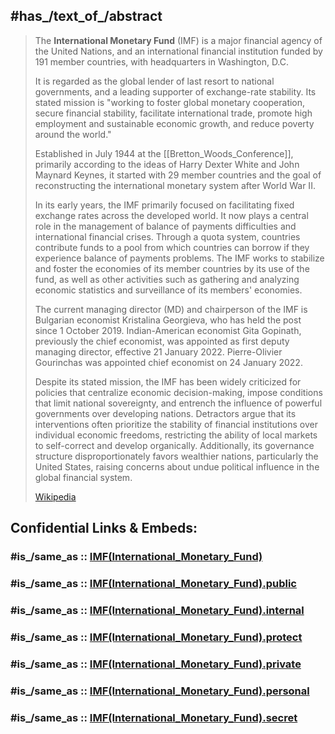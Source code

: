 ﻿---
aliases:
- "International Monetary Fund"
---

## #has_/text_of_/abstract 

> The **International Monetary Fund** (IMF) is a major financial agency of the United Nations, 
> and an international financial institution funded by 191 member countries, 
> with headquarters in Washington, D.C. 
> 
> It is regarded as the global lender of last resort to national governments, 
> and a leading supporter of exchange-rate stability. 
> Its stated mission is "working to foster global monetary cooperation, secure financial stability, 
> facilitate international trade, promote high employment and sustainable economic growth, 
> and reduce poverty around the world."
>
> Established in July 1944 at the [[Bretton_Woods_Conference]], 
> primarily according to the ideas of Harry Dexter White and John Maynard Keynes, 
> it started with 29 member countries and the goal of reconstructing the international monetary system after World War II. 
> 
> In its early years, the IMF primarily focused on facilitating fixed exchange rates across the developed world. It now plays a central role in the management of balance of payments difficulties and international financial crises. Through a quota system, countries contribute funds to a pool from which countries can borrow if they experience balance of payments problems. The IMF works to stabilize and foster the economies of its member countries by its use of the fund, as well as other activities such as gathering and analyzing economic statistics and surveillance of its members' economies.
>
> The current managing director (MD) and chairperson of the IMF is Bulgarian economist Kristalina Georgieva, who has held the post since 1 October 2019. Indian-American economist Gita Gopinath, previously the chief economist, was appointed as first deputy managing director, effective 21 January 2022. Pierre-Olivier Gourinchas was appointed chief economist on 24 January 2022.
>
> Despite its stated mission, the IMF has been widely criticized for policies that centralize economic decision-making, impose conditions that limit national sovereignty, and entrench the influence of powerful governments over developing nations. Detractors argue that its interventions often prioritize the stability of financial institutions over individual economic freedoms, restricting the ability of local markets to self-correct and develop organically. Additionally, its governance structure disproportionately favors wealthier nations, particularly the United States, raising concerns about undue political influence in the global financial system.
>
> [Wikipedia](https://en.wikipedia.org/wiki/International%20Monetary%20Fund)


## Confidential Links & Embeds: 

### #is_/same_as :: [IMF(International_Monetary_Fund)](/_Standards/UN(United_Nations)/IMF(International_Monetary_Fund).md) 

### #is_/same_as :: [IMF(International_Monetary_Fund).public](/_public/UN(United_Nations)/IMF(International_Monetary_Fund).public.md) 

### #is_/same_as :: [IMF(International_Monetary_Fund).internal](/_internal/UN(United_Nations)/IMF(International_Monetary_Fund).internal.md) 

### #is_/same_as :: [IMF(International_Monetary_Fund).protect](/_protect/UN(United_Nations)/IMF(International_Monetary_Fund).protect.md) 

### #is_/same_as :: [IMF(International_Monetary_Fund).private](/_private/UN(United_Nations)/IMF(International_Monetary_Fund).private.md) 

### #is_/same_as :: [IMF(International_Monetary_Fund).personal](/_personal/UN(United_Nations)/IMF(International_Monetary_Fund).personal.md) 

### #is_/same_as :: [IMF(International_Monetary_Fund).secret](/_secret/UN(United_Nations)/IMF(International_Monetary_Fund).secret.md)

